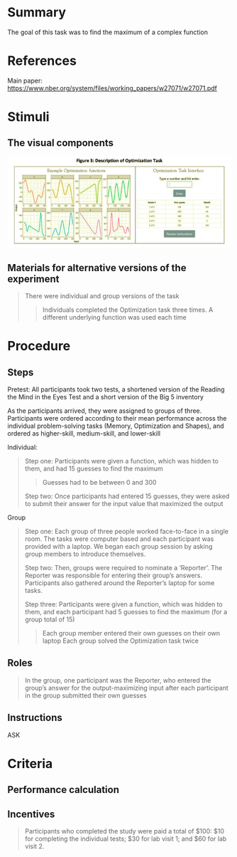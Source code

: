 # Summary
The goal of this task was to find the maximum of a complex function

# References
Main paper: https://www.nber.org/system/files/working_papers/w27071/w27071.pdf

# Stimuli
## The visual components
![Optimization.](images/Optimization.png)

## Materials for alternative versions of the experiment 
> There were individual and group versions of the task
> > Individuals completed the Optimization task three times. A different underlying function was used each time

# Procedure
## Steps
Pretest: All participants took two tests, a shortened version of the Reading the Mind in the Eyes Test and a short version of the Big 5 inventory

As the participants arrived, they were assigned to groups of three. Participants were ordered according to their mean performance across the individual problem-solving tasks (Memory, Optimization
and Shapes), and ordered as higher-skill, medium-skill, and lower-skill

Individual:
> Step one: Participants were given a function, which was hidden to them, and had 15 guesses to find the maximum
> 
> > Guesses had to be between 0 and 300
> > 
> Step two: Once participants had entered 15 guesses, they were asked to submit their answer for the input value that maximized the output

Group
> Step one: Each group of three people worked face-to-face in a single room. The tasks were computer based and each participant was provided with a laptop. We began each group session by asking group members to
introduce themselves. 
>
> Step two: Then, groups were required to nominate a ‘Reporter’. The Reporter was responsible for entering their group’s answers. Participants also gathered around the Reporter’s laptop
for some tasks.
>
> Step three: Participants were given a function, which was hidden to them, and each participant had 5 guesses to find the maximum (for a group total of 15)
> > Each group member entered their own guesses on their own laptop
> > Each group solved the Optimization task twice

## Roles 
> In the group, one participant was the Reporter, who entered the group’s answer for the output-maximizing input after each participant in the group submitted their own guesses

## Instructions
ASK 

# Criteria
## Performance calculation

## Incentives
> Participants who completed the study were paid a total of $100: $10 for completing the individual tests; $30 for lab visit 1; and $60 for lab visit 2. 
